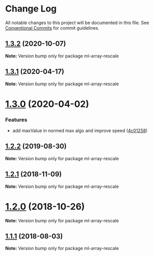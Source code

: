 # Change Log

All notable changes to this project will be documented in this file.
See [Conventional Commits](https://conventionalcommits.org) for commit guidelines.

## [1.3.2](https://github.com/mljs/array/compare/ml-array-rescale@1.3.1...ml-array-rescale@1.3.2) (2020-10-07)

**Note:** Version bump only for package ml-array-rescale






## [1.3.1](https://github.com/mljs/array/compare/ml-array-rescale@1.3.0...ml-array-rescale@1.3.1) (2020-04-17)

**Note:** Version bump only for package ml-array-rescale





# [1.3.0](https://github.com/mljs/array/compare/ml-array-rescale@1.2.2...ml-array-rescale@1.3.0) (2020-04-02)


### Features

* add maxValue in normed max algo and improve speed ([4c01258](https://github.com/mljs/array/commit/4c012584f7ddaee221921a97b2bc142cc93b6f84))





## [1.2.2](https://github.com/mljs/array/compare/ml-array-rescale@1.2.1...ml-array-rescale@1.2.2) (2019-08-30)

**Note:** Version bump only for package ml-array-rescale





## [1.2.1](https://github.com/mljs/array/compare/ml-array-rescale@1.2.0...ml-array-rescale@1.2.1) (2018-11-09)

**Note:** Version bump only for package ml-array-rescale





# [1.2.0](https://github.com/mljs/array/compare/ml-array-rescale@1.1.1...ml-array-rescale@1.2.0) (2018-10-26)

**Note:** Version bump only for package ml-array-rescale





<a name="1.1.1"></a>
## [1.1.1](https://github.com/mljs/array/compare/ml-array-rescale@1.1.0...ml-array-rescale@1.1.1) (2018-08-03)




**Note:** Version bump only for package ml-array-rescale

